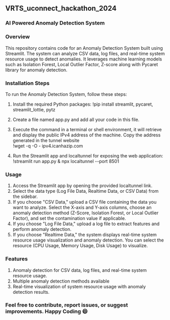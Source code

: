## **VRTS_uconnect_hackathon_2024**


### **AI Powered Anomaly Detection System**

### **Overview**
This repository contains code for an Anomaly Detection System built using Streamlit. The system can analyze CSV data, log files, and real-time system resource usage to detect anomalies. It leverages machine learning models such as Isolation Forest, Local Outlier Factor, Z-score along with Pycaret library for anomaly detection.

### **Installation Steps**

To run the Anomaly Detection System, follow these steps:
1.	Install the required Python packages:
  !pip install streamlit, pycaret, streamlit_lottie, pytz 

2. Create a file named app.py and add all your code in this file.

3.	Execute the command in a terminal or shell environment, it will retrieve and display the public IPv4 address of the machine. Copy the address generated in the tunnel website <br>
  !wget -q -O - ipv4.icanhazip.com

5.	Run the Streamlit app and localtunnel for exposing the web application: <br>
  !streamlit run app.py & npx localtunnel --port 8501


### **Usage**

1.	Access the Streamlit app by opening the provided localtunnel link.
2.	Select the data type (Log File Data, Realtime Data, or CSV Data) from the sidebar.
3.	If you choose "CSV Data," upload a CSV file containing the data you want to analyze. Select the X-axis and Y-axis columns, choose an anomaly detection method (Z-Score, Isolation Forest, or Local Outlier Factor), and set the contamination value if applicable.
4.	If you choose "Log File Data," upload a log file to extract features and perform anomaly detection.
5.	If you choose "Realtime Data," the system displays real-time system resource usage visualization and anomaly detection. You can select the resource (CPU Usage, Memory Usage, Disk Usage) to visualize.


### **Features**

1. Anomaly detection for CSV data, log files, and real-time system resource usage.
2. Multiple anomaly detection methods available
3. Real-time visualization of system resource usage with anomaly detection results.


### Feel free to contribute, report issues, or suggest improvements. Happy Coding :smile:



